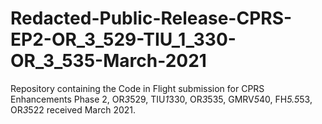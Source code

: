 # Redacted-Public-Release-CPRS-EP2-OR_3_529-TIU_1_330-OR_3_535-March-2021
Repository containing the Code in Flight submission for CPRS Enhancements Phase 2, OR*3*529, TIU*1*330, OR*3*535, GMRV*5*40, FH*5.5*53, OR*3*522 received March 2021.
